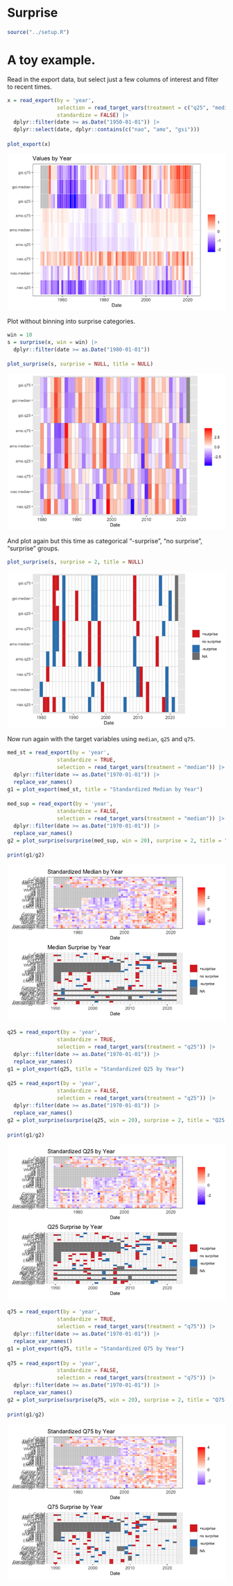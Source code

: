Surprise
================

``` r
source("../setup.R")
```

# A toy example.

Read in the export data, but select just a few columns of interest and
filter to recent times.

``` r
x = read_export(by = 'year', 
                selection = read_target_vars(treatment = c("q25", "median", "q75")),
                standardize = FALSE) |>
  dplyr::filter(date >= as.Date("1950-01-01")) |>
  dplyr::select(date, dplyr::contains(c("nao", "amo", "gsi"))) 

plot_export(x)
```

![](README-surprise_files/figure-gfm/unnamed-chunk-2-1.png)<!-- -->

Plot without binning into surprise categories.

``` r
win = 10
s = surprise(x, win = win) |>
  dplyr::filter(date >= as.Date("1980-01-01"))

plot_surprise(s, surprise = NULL, title = NULL)
```

![](README-surprise_files/figure-gfm/unnamed-chunk-3-1.png)<!-- -->

And plot again but this time as categorical “-surprise”, “no surprise”,
“surprise” groups.

``` r
plot_surprise(s, surprise = 2, title = NULL)
```

![](README-surprise_files/figure-gfm/unnamed-chunk-4-1.png)<!-- -->

Now run again with the target variables using `median`, `q25` and `q75`.

``` r
med_st = read_export(by = 'year', 
                standardize = TRUE, 
                selection = read_target_vars(treatment = "median")) |>
  dplyr::filter(date >= as.Date("1970-01-01")) |>
  replace_var_names()
g1 = plot_export(med_st, title = "Standardized Median by Year")

med_sup = read_export(by = 'year', 
                standardize = FALSE, 
                selection = read_target_vars(treatment = "median")) |>
  dplyr::filter(date >= as.Date("1970-01-01")) |>
  replace_var_names()
g2 = plot_surprise(surprise(med_sup, win = 20), surprise = 2, title = "Median Surprise by Year")

print(g1/g2)
```

![](README-surprise_files/figure-gfm/unnamed-chunk-5-1.png)<!-- -->

``` r
q25 = read_export(by = 'year', 
                standardize = TRUE, 
                selection = read_target_vars(treatment = "q25")) |>
  dplyr::filter(date >= as.Date("1970-01-01")) |>
  replace_var_names()
g1 = plot_export(q25, title = "Standardized Q25 by Year")

q25 = read_export(by = 'year', 
                standardize = FALSE, 
                selection = read_target_vars(treatment = "q25")) |>
  dplyr::filter(date >= as.Date("1970-01-01")) |>
  replace_var_names()
g2 = plot_surprise(surprise(q25, win = 20), surprise = 2, title = "Q25 Surprise by Year")

print(g1/g2)
```

![](README-surprise_files/figure-gfm/unnamed-chunk-6-1.png)<!-- -->

``` r
q75 = read_export(by = 'year', 
                standardize = TRUE, 
                selection = read_target_vars(treatment = "q75")) |>
  dplyr::filter(date >= as.Date("1970-01-01")) |>
  replace_var_names()
g1 = plot_export(q75, title = "Standardized Q75 by Year")

q75 = read_export(by = 'year', 
                standardize = FALSE, 
                selection = read_target_vars(treatment = "q75")) |>
  dplyr::filter(date >= as.Date("1970-01-01")) |>
  replace_var_names()
g2 = plot_surprise(surprise(q75, win = 20), surprise = 2, title = "Q75 Surprise by Year")

print(g1/g2)
```

![](README-surprise_files/figure-gfm/unnamed-chunk-7-1.png)<!-- -->
